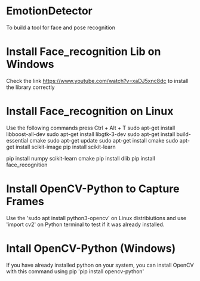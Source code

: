 # EmotionDetector 
To build a tool for face and pose recognition

# Install Face_recognition Lib on Windows
Check the link https://www.youtube.com/watch?v=xaDJ5xnc8dc to install the library correctly

# Install Face_recognition on Linux

Use the following commands
press Ctrl + Alt + T
sudo apt-get install libboost-all-dev
sudo apt-get install libgtk-3-dev
sudo apt-get install build-essential cmake
sudo apt-get update 
sudo apt-get install cmake
sudo apt-get install scikit-image 
pip install scikit-learn 

pip install numpy scikit-learn cmake
pip install dlib
pip install face_recognition

# Install OpenCV-Python to Capture Frames
Use the 'sudo apt install python3-opencv' on Linux distribiutions and use 'import cv2' on Python terminal to test if it was already installed.

# Intall OpenCV-Python (Windows)
If you have already installed python on your system, you can install OpenCV with this command using pip 'pip install opencv-python'  

